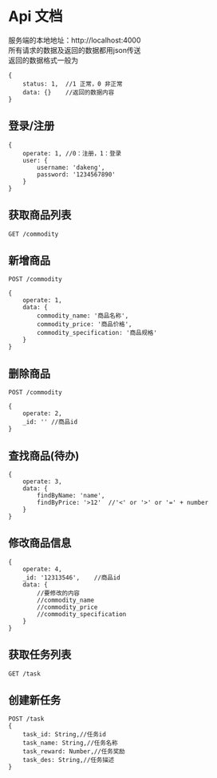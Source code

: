 # Api 文档

服务端的本地地址：http://localhost:4000 <br>
所有请求的数据及返回的数据都用json传送 <br>
返回的数据格式一般为
```
{
    status: 1,  //1 正常，0 非正常
    data: {}    //返回的数据内容
}
```

## 登录/注册
```
{
    operate: 1, //0：注册，1：登录
    user: {
        username: 'dakeng',
        password: '1234567890'
    }
}
```

## 获取商品列表
```
GET /commodity
```

## 新增商品
```
POST /commodity
```
```
{
    operate: 1,
    data: {
        commodity_name: '商品名称',
        commodity_price: '商品价格',
        commodity_specification: '商品规格'
    }
}
```
## 删除商品
```
POST /commodity
```
```
{
    operate: 2,
    _id: '' //商品id
}
```
## 查找商品(待办)
```
{
    operate: 3,
    data: {
        findByName: 'name',
        findByPrice: '>12'  //'<' or '>' or '=' + number
    }
}
```
## 修改商品信息
```
{
    operate: 4,
    _id: '12313546',    //商品id
    data: {
        //要修改的内容
        //commodity_name
        //commodity_price
        //commodity_specification
    }
}
```
## 获取任务列表
```
GET /task
```
## 创建新任务
```
POST /task
{
    task_id: String,//任务id
    task_name: String,//任务名称
    task_reward: Number,//任务奖励
    task_des: String,//任务描述
}
```